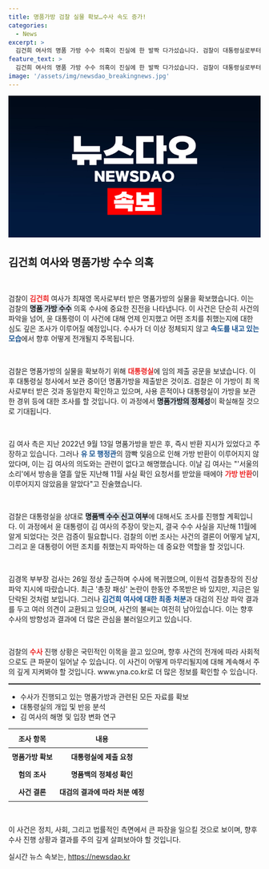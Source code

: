```yaml
---
title: 명품가방 검찰 실물 확보…수사 속도 증가!
categories:
  - News
excerpt: >
  김건희 여사의 명품 가방 수수 의혹이 진실에 한 발짝 다가섰습니다. 검찰이 대통령실로부터 확보한 실물 가방을 통해 궁금증이 해소될지 주목됩니다. 수사 진행 상황에 귀추가 주목됩니다!
feature_text: >
  김건희 여사의 명품 가방 수수 의혹이 진실에 한 발짝 다가섰습니다. 검찰이 대통령실로부터 확보한 실물 가방을 통해 궁금증이 해소될지 주목됩니다. 수사 진행 상황에 귀추가 주목됩니다!
image: '/assets/img/newsdao_breakingnews.jpg'
---
```


<p><img src="/assets/img/newsdao_breakingnews.jpg" alt="ranknews 속보" /></p>

<h2 data-ke-size="size26">김건희 여사와 명품가방 수수 의혹</h2>

<p data-ke-size="size16">&nbsp;</p> 

<p>검찰이 <b><span style="color: #ee2323;">김건희</span></b> 여사가 최재영 목사로부터 받은 명품가방의 실물을 확보했습니다. 이는 검찰의 <b><span style="background-color: #21538527;">명품 가방 수수</span></b> 의혹 수사에 중요한 진전을 나타냅니다. 이 사건은 단순히 사건의 파악을 넘어, 윤 대통령이 이 사건에 대해 언제 인지했고 어떤 조치를 취했는지에 대한 심도 깊은 조사가 이루어질 예정입니다. 수사가 더 이상 정체되지 않고 <b><span style="color: #1a5490;">속도를 내고 있는 모습</span></b>에서 향후 어떻게 전개될지 주목됩니다.</p>

<p data-ke-size="size16">&nbsp;</p> 

<p>검찰은 명품가방의 실물을 확보하기 위해 <b><span style="color: #ee2323;">대통령실</span></b>에 임의 제출 공문을 보냈습니다. 이후 대통령실 청사에서 보관 중이던 명품가방을 제출받은 것이죠. 검찰은 이 가방이 최 목사로부터 받은 것과 동일한지 확인하고 있으며, 사용 흔적이나 대통령실이 가방을 보관한 경위 등에 대한 조사를 할 것입니다. 이 과정에서 <b><span style="background-color: #21538527;">명품가방의 정체성</span></b>이 확실해질 것으로 기대됩니다.</p>

<p data-ke-size="size16">&nbsp;</p> 

<p>김 여사 측은 지난 2022년 9월 13일 명품가방을 받은 후, 즉시 반환 지시가 있었다고 주장하고 있습니다. 그러나 <b><span style="color: #1a5490;">유 모 행정관</span></b>의 깜빡 잊음으로 인해 가방 반환이 이루어지지 않았다며, 이는 김 여사의 의도와는 관련이 없다고 해명했습니다. 이날 김 여사는 "'서울의소리'에서 방송을 열흘 앞둔 지난해 11월 사실 확인 요청서를 받았을 때에야 <b><span style="color: #ee2323;">가방 반환</span></b>이 이루어지지 않았음을 알았다"고 진술했습니다.</p>

<p data-ke-size="size16">&nbsp;</p> 

<p>검찰은 대통령실을 상대로 <b><span style="background-color: #21538527;">명품백 수수 신고 여부</span></b>에 대해서도 조사를 진행할 계획입니다. 이 과정에서 윤 대통령이 김 여사의 주장이 맞는지, 결국 수수 사실을 지난해 11월에 알게 되었다는 것은 검증이 필요합니다. 검찰의 이번 조사는 사건의 결론이 어떻게 날지, 그리고 윤 대통령이 어떤 조치를 취했는지 파악하는 데 중요한 역할을 할 것입니다. </p>

<p data-ke-size="size16">&nbsp;</p> 

<p>김경목 부부장 검사는 26일 정상 출근하며 수사에 복귀했으며, 이원석 검찰총장의 진상 파악 지시에 따랐습니다. 최근 '총장 패싱' 논란이 한동안 주목받은 바 있지만, 지금은 일단락된 것처럼 보입니다. 그러나 <b><span style="color: #1a5490;">김건희 여사에 대한 최종 처분</span></b>과 대검의 진상 파악 결과를 두고 여러 의견이 교환되고 있으며, 사건의 불씨는 여전히 남아있습니다. 이는 향후 수사의 방향성과 결과에 더 많은 관심을 불러일으키고 있습니다. </p>

<p data-ke-size="size16">&nbsp;</p> 

<p>검찰의 <b><span style="color: #ee2323;">수사</span></b> 진행 상황은 국민적인 이목을 끌고 있으며, 향후 사건의 전개에 따라 사회적으로도 큰 파문이 일어날 수 있습니다. 이 사건이 어떻게 마무리될지에 대해 계속해서 주의 깊게 지켜봐야 할 것입니다. www.yna.co.kr로 더 많은 정보를 확인할 수 있습니다. </p>

<hr style="height: 2px;" /> 

<ul> 
<li>수사가 진행되고 있는 명품가방과 관련된 모든 자료를 확보</li> 
<li>대통령실의 개입 및 반응 분석</li> 
<li>김 여사의 해명 및 입장 변화 연구</li> 
</ul> 

<table style="width: 100%;"> 
<thead> 
<tr> 
<th style="text-align: center; height: 30px;"><b>조사 항목</b></th> 
<th style="text-align: center; height: 30px;"><b>내용</b></th> 
</tr> 
</thead> 
<tbody> 
<tr style="height: 30px;"> 
<td style="text-align: center; height: 30px;"><b>명품가방 확보</b></td> 
<td style="text-align: center; height: 30px;"><b>대통령실에 제출 요청</b></td> 
</tr> 
<tr style="height: 30px;"> 
<td style="text-align: center; height: 30px;"><b>험의 조사</b></td> 
<td style="text-align: center; height: 30px;"><b>명품백의 정체성 확인</b></td> 
</tr> 
<tr style="height: 30px;"> 
<td style="text-align: center; height: 30px;"><b>사건 결론</b></td> 
<td style="text-align: center; height: 30px;"><b>대검의 결과에 따라 처분 예정</b></td> 
</tr> 
</tbody> 
</table> 

<p data-ke-size="size16">&nbsp;</p> 

<p>이 사건은 정치, 사회, 그리고 법률적인 측면에서 큰 파장을 일으킬 것으로 보이며, 향후 수사 진행 상황과 결과를 주의 깊게 살펴보아야 할 것입니다. </p>
실시간 뉴스 속보는, <a href="https://newsdao.kr" rel="dofollow">https://newsdao.kr</a>


